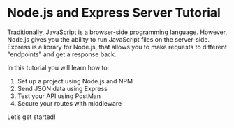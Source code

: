 # Node.js and Express Server Tutorial
Traditionally, JavaScript is a browser-side programming language. However, Node.js gives you the ability to run JavaScript files on the server-side. Express is a library for Node.js, that allows you to make requests to different "endpoints" and get a response back.

In this tutorial you will learn how to:
1. Set up a project using Node.js and NPM
2. Send JSON data using Express
3. Test your API using PostMan
4. Secure your routes with middleware

Let’s get started!
